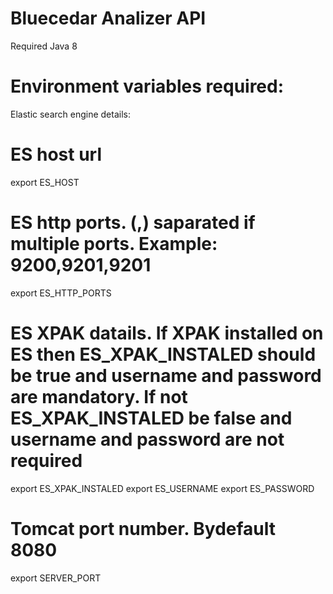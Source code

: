# Bluecedar Analizer API

Required Java 8
# Environment variables required:
Elastic search engine details:

# ES host url
export ES_HOST
# ES http ports. (,) saparated if multiple ports. Example: 9200,9201,9201
export ES_HTTP_PORTS

# ES XPAK datails. If XPAK installed on ES then ES_XPAK_INSTALED should be true and username and password are mandatory. If not ES_XPAK_INSTALED be false and username and password are not required
export ES_XPAK_INSTALED
export ES_USERNAME
export ES_PASSWORD

# Tomcat port number. Bydefault 8080
export SERVER_PORT

